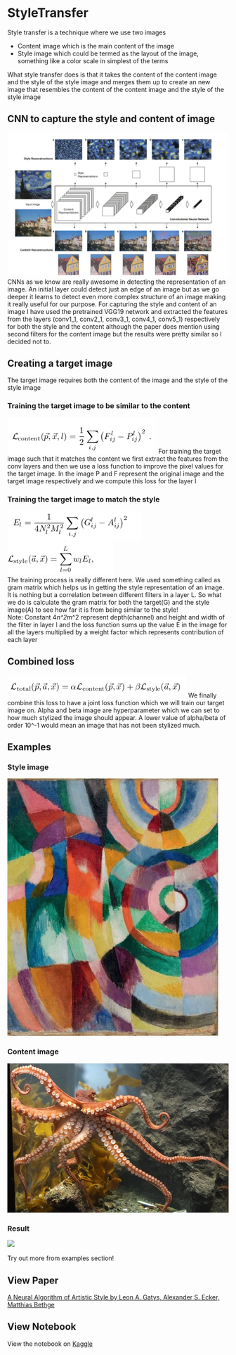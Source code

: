 # StyleTransfer
Style transfer is a technique where we use two images 
- Content image which is the main content of the image
- Style image which could be termed as the layout of the image, something like a color scale in simplest of the terms

What style transfer does is that it takes the content of the content image and the style of the style image and merges them up to create an new image that resembles the content of the content image and the style of the style image

## CNN to capture the style and content of image
<img src = "gif/extract.png">
CNNs as we know are really awesome in detecting the representation of an image. An initial layer could detect just an edge of an image but as we go deeper it learns to detect even more complex structure of an image making it really useful for our purpose. For capturing the style and content of an image I have used the pretrained VGG19 network and extracted the features from the layers (conv1_1, conv2_1, conv3_1, conv4_1, conv5_1) respectively for both the style and the content although the paper does mention using second filters for the content image but the results were pretty similar so I decided not to.

## Creating a target image
The target image requires both the content of the image and the style of the style image

### Training the target image to be similar to the content
<img src="gif/content_loss.png">
For training the target image such that it matches the content we first extract the features from the conv layers and then we use a loss function to improve the pixel values for the target image. In the image P and F represent the original image and the target image respectively and we compute this loss for the layer l

### Training the target image to match the style
<img src="gif/gram.png"> <img src="gif/StyleLoss.png"> \
The training process is really different here. We used something called as gram matrix which helps us in getting the style representation of an image. It is nothing but a correlation between different filters in a layer L. So what we do is calculate the gram matrix for both the target(G) and the style image(A) to see how far it is from being similar to the style! \
Note: Constant 4*n^2*m^2 represent depth(channel) and height and width of the filter in layer l and the loss function sums up the value E in the image for all the layers multiplied by a weight factor which represents contribution of each layer

## Combined loss
<img src="gif/total_loss.png">
We finally combine this loss to have a joint loss function which we will train our target image on. Alpha and beta image are hyperparameter which we can set to how much stylized the image should appear. A lower value of alpha/beta of order 10^-1 would mean an image that has not been stylized much.

## Examples
### Style image
<img src = "examples/delaunay.jpg">

### Content image
<img src = "examples/octopus.jpg">

### Result
<img src = "gif/octopus.gif">

Try out more from examples section!

## View Paper
[A Neural Algorithm of Artistic Style by Leon A. Gatys, Alexander S. Ecker, Matthias Bethge](https://arxiv.org/abs/1508.06576)

## View Notebook
View the notebook on [Kaggle](https://www.kaggle.com/rishabmudliar/style-transfer)
